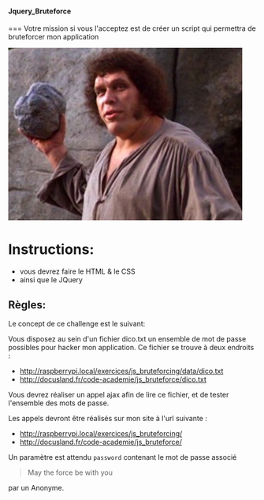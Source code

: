 #### Jquery_Bruteforce
===
Votre mission si vous l'acceptez  est de créer un script qui permettra de bruteforcer mon application

![Img](fezzik.jpg)

# Instructions:
+ vous devrez faire le HTML & le CSS
+ ainsi que le JQuery

##  Règles:
Le concept de ce challenge est le suivant:

Vous disposez au sein d'un fichier dico.txt un ensemble de mot de passe possibles pour hacker mon application. 
Ce fichier se trouve à deux endroits : 

 * http://raspberrypi.local/exercices/js_bruteforcing/data/dico.txt
 * http://docusland.fr/code-academie/js_bruteforce/dico.txt 

Vous devrez réaliser un appel ajax afin de lire ce fichier, et de tester l'ensemble des mots de passe.

Les appels devront être réalisés sur mon site à l'url suivante : 

 * http://raspberrypi.local/exercices/js_bruteforcing/
 * http://docusland.fr/code-academie/js_bruteforce/ 		

Un paramètre est attendu `password` contenant le mot de passe associé


> May the force be with you

par un Anonyme.
